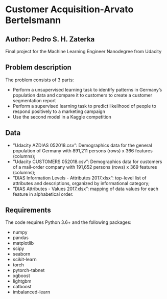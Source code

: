 # Customer Acquisition-Arvato Bertelsmann
## Author: Pedro S. H. Zaterka

Final project for the Machine Learning Engineer Nanodegree from Udacity

## Problem description

The problem consists of 3 parts:
- Perform a unsupervised learning task to identify patterns
in Germany’s population data and compare it to customers to create a customer segmentation report
- Perform a supervised learning task to predict likelihood
of people to respond positively to a marketing campaign
- Use the second model in a Kaggle competition

## Data
- ”Udacity AZDIAS 052018.csv”: Demographics data
for the general population of Germany with 891,211
persons (rows) x 366 features (columns);
- ”Udacity CUSTOMERS 052018.csv”: Demographics
data for customers of a mail-order company with
191,652 persons (rows) x 369 features (columns);
- ”DIAS Information Levels - Attributes 2017.xlsx”:
top-level list of attributes and descriptions, organized
by informational category;
- ”DIAS Attributes - Values 2017.xlsx”: mapping of
data values for each feature in alphabetical order.


## Requirements
The code requires Python 3.6+ and the following packages:
- numpy
- pandas
- matplotlib
- scipy
- seaborn
- scikit-learn
- torch
- pytorch-tabnet
- xgboost
- lightgbm
- catboost
- imbalanced-learn
